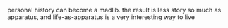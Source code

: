 personal history can become a madlib. the result is less story so much as apparatus, and life-as-apparatus is a very interesting way to live
